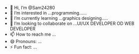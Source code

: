 - 👋 Hi, I’m @Sam24280
- 👀 I’m interested in ...programming......
- 🌱 I’m currently learning ...graphics designing.....
- 💞️ I’m looking to collaborate on ...UI/UX DEVELOPER OD WEB DEVELOPER
- 📫 How to reach me ...
- 😄 Pronouns: ...
- ⚡ Fun fact: ...

<!---
Sam24280/Sam24280 is a ✨ special ✨ repository because its `README.md` (this file) appears on your GitHub profile.
You can click the Preview link to take a look at your changes.
--->
